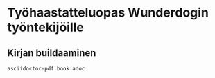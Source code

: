 # Työhaastatteluopas Wunderdogin työntekijöille

## Kirjan buildaaminen

`asciidoctor-pdf book.adoc`

